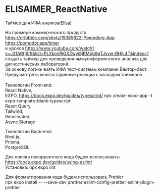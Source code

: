 # ELISAIMER_ReactNative
 Таймер для ИФА анализа(Elisa) 

На примере коммерческого продукта https://dribbble.com/shots/15385822-Pomodoro-App <br>
https://pomodor.app/timer<br>
и уроков https://www.youtube.com/watch?v=J31ARfj9rlI&list=PLXkonRjGXZwyi8jRMqb9qTJxvw-BHjL4T&index=1 <br>
создать таймер для проведения иммуноферментного анализа для дигностических лабораторий. <br>
За основу логики взять ИФА тест-системы компании Вектор-бест.<br>
Предусмотреть многостадийные реакции с каскадом таймеров. <br>
<br>
Технологии Front-end: <br>
React Native, <br>
EXPO,  https://docs.expo.dev/guides/typescript/   npx create-expo-app -t expo-template-blank-typescript <br>
React Query, <br>
Tailwind,<br>
Reanimated,<br>
Async Storage<br>

Технологии Back-end:<br>
Nest.js, <br>
Prisma, <br>
PostgreSQL<br>


Для поиска некорректного кода будем использовать: <br>
https://docs.expo.dev/guides/using-eslint/<br>
Установка: npx expo lint<br>
<p>
Для форматирования кода будем использовать Prettier<br>
npx expo install -- --save-dev prettier eslint-config-prettier eslint-plugin-prettier<br>